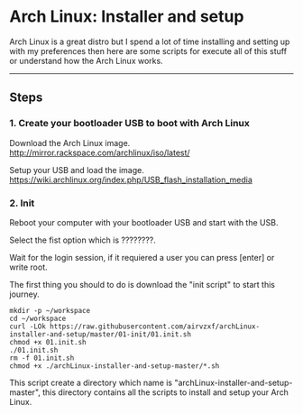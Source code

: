 # Arch Linux: Installer and setup

Arch Linux is a great distro but I spend a lot of time installing and setting up with my preferences then here are some scripts for execute all of this stuff or understand how the Arch Linux works.

---

## Steps
### 1. Create your bootloader USB to boot with Arch Linux
Download the Arch Linux image.
http://mirror.rackspace.com/archlinux/iso/latest/

Setup your USB and load the image.
https://wiki.archlinux.org/index.php/USB_flash_installation_media


### 2. Init
Reboot your computer with your bootloader USB and start with the USB.

Select the fist option which is ????????.

Wait for the login session, if it requiered a user you can press [enter] or write root.

The first thing you should to do is download the "init script" to start this journey.
```{r, engine='bash', count_lines}
mkdir -p ~/workspace
cd ~/workspace
curl -LOk https://raw.githubusercontent.com/airvzxf/archLinux-installer-and-setup/master/01-init/01.init.sh
chmod +x 01.init.sh
./01.init.sh
rm -f 01.init.sh
chmod +x ./archLinux-installer-and-setup-master/*.sh
```

This script create a directory which name is "archLinux-installer-and-setup-master", this directory contains all the scripts to install and setup your Arch Linux.
